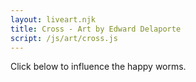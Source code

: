 ```yaml
---
layout: liveart.njk
title: Cross - Art by Edward Delaporte
script: /js/art/cross.js
---
```


Click below to influence the happy worms.